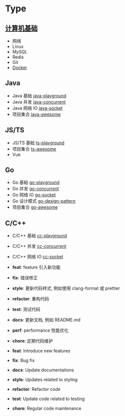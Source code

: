 # Type

## [计算机基础](https://161043261.github.io/)

- 网络
- Linux
- MySQL
- Redis
- Git
- [Docker](./docker/)

## Java

- Java 基础 [java-playground](./java-playground/)
- Java 并发 [java-concurrent](./java-concurrent/)
- Java 网络 IO [java-socket](./java-socket/)
- 项目集合 [java-awesome](./java-awesome/)

## JS/TS

- JS/TS 基础 [ts-playground](./ts-playground/)
- 项目集合 [ts-awesome](./ts-awesome/)
- Vue

## Go

- Go 基础 [go-playground](./go-playground/)
- Go 并发 [go-concurrent](./go-concurrent/)
- Go 网络 IO [go-socket](./go-socket/)
- Go 设计模式 [go-design-pattern](./go-design-pattern/)
- 项目集合 [go-awesome](./go-awesome/)

## C/C++

- C/C++ 基础 [cc-playground](./cc-playground/)
- C/C++ 并发 [cc-concurrent](./cc-concurrent/)
- C/C++ 网络 IO [cc-socket](./cc-socket/)

- **feat**: feature 引入新功能
- **fix**: 错误修正
- **style**: 更新代码样式, 例如使用 clang-format 或 prettier
- **refactor**: 重构代码
- **test**: 测试代码
- **docs**: 更新文档, 例如 README.md
- **perf**: performance 性能优化
- **chore**: 定期代码维护

- **feat**: Introduce new features
- **fix**: Bug fix
- **docs**:	Update documentations
- **style**: Updates related to styling
- **refactor**: Refactor code
- **test**: Update code related to testing
- **chore**: Regular code maintenance
